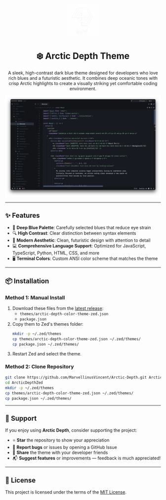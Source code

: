 <p align="center">
  <img alt="Logo" src="images/logo_white.png" width="100" />
</p>
<h1 align="center">
  ❄️ Arctic Depth Theme
</h1>
<p align="center">
  A sleek, high-contrast dark blue theme designed for developers who love rich blues and a futuristic aesthetic. It combines deep oceanic tones with crisp Arctic highlights to create a visually striking yet comfortable coding environment.
</p>

![screenshot](images/screenshot_zed.png)

---

## ✨ Features

- 🎨 **Deep Blue Palette**: Carefully selected blues that reduce eye strain  
- 🔍 **High Contrast**: Clear distinction between syntax elements  
- 🧊 **Modern Aesthetic**: Clean, futuristic design with attention to detail  
- 💻 **Comprehensive Language Support**: Optimized for JavaScript, TypeScript, Python, HTML, CSS, and more  
- 🖥️ **Terminal Colors**: Custom ANSI color scheme that matches the theme  

---

## 📦 Installation

### **Method 1: Manual Install**
1. Download these files from the [latest release](https://github.com/MarvellinusVincent/Arctic-Depth/releases):
   - `themes/arctic-depth-color-theme-zed.json`
   - `package.json`
2. Copy them to Zed's themes folder:
   ```bash
   mkdir -p ~/.zed/themes
   cp themes/arctic-depth-color-theme-zed.json ~/.zed/themes/
   cp package.json ~/.zed/themes/
3. Restart Zed and select the theme.

### **Method 2: Clone Repository**
```bash
git clone https://github.com/MarvellinusVincent/Arctic-Depth.git ArcticDepthZed
cd ArcticDepthZed
mkdir -p ~/.zed/themes
cp themes/arctic-depth-color-theme-zed.json ~/.zed/themes/
cp package.json ~/.zed/themes/
```

---

## 🙌 Support

If you enjoy using **Arctic Depth**, consider supporting the project:

- ⭐ **Star** the repository to show your appreciation  
- 🐛 **Report bugs** or issues by opening a GitHub Issue  
- 💖 **Share** the theme with your developer friends  
- 📬 **Suggest features** or improvements — feedback is much appreciated!  

---

## 📄 License

This project is licensed under the terms of the [MIT License](./LICENSE.md).


